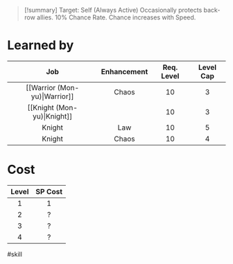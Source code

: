 >[!summary]
>Target: Self (Always Active)
>Occasionally protects back-row allies.
>10% Chance Rate.
>Chance increases with Speed.
# Learned by
| Job   | Enhancement | Req. Level | Level Cap |
|:-------:|:-----------:|:----------:|:---------:|
| [[Warrior (Mon-yu)\|Warrior]] | Chaos       | 10         | 3         |
| [[Knight (Mon-yu)\|Knight]]  |             | 10         | 3         |
| Knight  | Law         | 10         | 5         |
| Knight  | Chaos       | 10         | 4         |
# Cost
| Level | SP Cost |
|:-----:|:-------:|
| 1     | 1       |
| 2     | ?       |
| 3     | ?       |
| 4     | ?       | 

#skill 